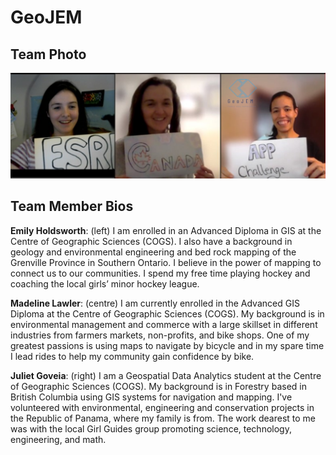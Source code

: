# GeoJEM

## Team Photo
![Team Photo](../images/team.png)

## Team Member Bios

**Emily Holdsworth**: (left) I am enrolled in an Advanced Diploma in GIS at the Centre of Geographic Sciences (COGS). I also have a background in geology and environmental engineering and bed rock mapping of the Grenville Province in Southern Ontario. I believe in the power of mapping to connect us to our communities. I spend my free time playing hockey and coaching the local girls’ minor hockey league. 

**Madeline Lawler**: (centre) I am currently enrolled in the Advanced GIS Diploma at the Centre of Geographic Sciences (COGS). My background is in environmental management and commerce with a large skillset in different industries from farmers markets, non-profits, and bike shops. One of my greatest passions is using maps to navigate by bicycle and in my spare time I lead rides to help my community gain confidence by bike. 

**Juliet Goveia**: (right) I am a Geospatial Data Analytics student at the Centre of Geographic Sciences (COGS). My background is in Forestry based in British Columbia using GIS systems for navigation and mapping. I've volunteered with environmental, engineering and conservation projects in the Republic of Panama, where my family is from. The work dearest to me was with the local Girl Guides group promoting science, technology, engineering, and math. 